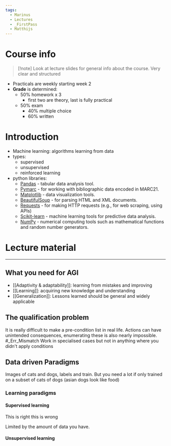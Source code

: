 ```yaml
---
tags:
  - Marinus
  - Lectures
  - _FirstPass
  - Matthijs
---
```

# Course info
>[!note] Look at lecture slides for general info about the course. Very clear and structured

- Practicals are weekly starting week 2
- **Grade** is determined:
	- 50% homework x 3
		- first two are theory, last is fully practical
	- 50% exam
		- 40% multiple choice
		- 60% written

# Introduction
- Machine learning: algorithms learning from data
- types:
	- supervised
	- unsupervised
	- reinforced learning
- python libraries:
	- [Pandas](https://pandas.pydata.org/) - tabular data analysis tool.
	- [Pymarc](https://pypi.org/project/pymarc/) - for working with bibliographic data encoded in MARC21.
	- [Matplotlib](https://matplotlib.org/) - data visualization tools.
	- [BeautifulSoup](https://pypi.org/project/beautifulsoup4/) - for parsing HTML and XML documents.
	- [Requests](https://pypi.org/project/requests/) - for making HTTP requests (e.g., for web scraping, using APIs)
	- [Scikit-learn](https://scikit-learn.org/stable/) - machine learning tools for predictive data analysis.
	- [NumPy](https://numpy.org/) - numerical computing tools such as mathematical functions and random number generators.

# Lecture material
---
## What you need for AGI 

- [[Adaptivity & adaptability]]: learning from mistakes and improving
- [[Learning]]: acquiring new knowledge and understanding
- [[Generalization]]: Lessons learned should be general and widely applicable

## The qualification problem

It is really difficult to make a pre-condition list in real life.
Actions can have unintended consequences, enumerating these is also nearly impossible.
#_Err_Mismatch 
Work in specialised cases but not in anything where you didn't apply conditions

## Data driven Paradigms

Images of cats and dogs, labels and train. But you need a lot
if only trained on a subset of cats of dogs (asian dogs look like food)

### Learning paradigms

#### Supervised learning 

This is right this is wrong

Limited by the amount of data you have.

#### Unsupervised learning


